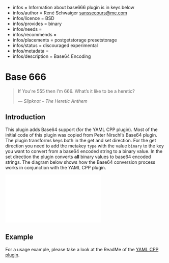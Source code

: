 - infos = Information about base666 plugin is in keys below
- infos/author = René Schwaiger <sanssecours@me.com>
- infos/licence = BSD
- infos/provides = binary
- infos/needs =
- infos/recommends =
- infos/placements = postgetstorage presetstorage
- infos/status = discouraged experimental
- infos/metadata =
- infos/description = Base64 Encoding

# Base 666

> If You're 555 then I’m 666. What’s it like to be a heretic?
>
> — <cite>Slipknot – The Heretic Anthem</cite>

## Introduction

This plugin adds Base64 support (for the YAML CPP plugin). Most of the initial code of this plugin was copied from Peter Nirschl’s Base64 plugin. The plugin transforms keys both in the  get and set direction. For the get direction you need to add the metakey `type` with the value `binary` to the key you want to convert from a base64 encoded string to a binary value. In the set direction the plugin converts **all** binary values to base64 encoded strings. The diagram below shows how the Base64 conversion process works in conjunction with the YAML CPP plugin.

![Tree](./base666/Base64.pdf)

## Example

For a usage example, please take a look at the ReadMe of the [YAML CPP plugin](../yamlcpp).
